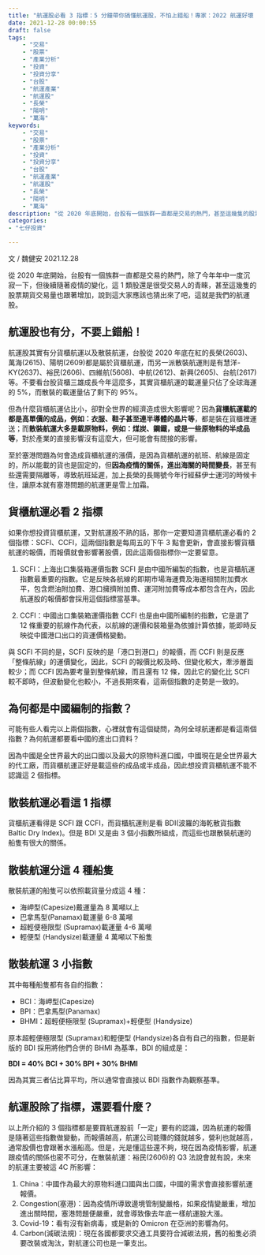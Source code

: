 ```yaml
---
title: "航運股必看 3 指標：5 分鐘帶你搞懂航運股，不怕上錯船！專家：2022 航運好壞 就看這 4 點｜七仔札記"
date: 2021-12-28 00:00:55
draft: false
tags: 
    - "交易"
    - "股票"
    - "產業分析"
    - "投資"
    - "投資分享"
    - "台股"
    - "航運產業"
    - "航運股"
    - "長榮"
    - "陽明"
    - "萬海"
keywords:
    - "交易"
    - "股票"
    - "產業分析"
    - "投資"
    - "投資分享"
    - "台股"
    - "航運產業"
    - "航運股"
    - "長榮"
    - "陽明"
    - "萬海"
description: "從 2020 年底開始，台股有一個族群一直都是交易的熱門，甚至這幾隻的股票期貨交易量也跟著增加，說到這大家應該也猜出來了吧，就是我們的航運股！"
categories:
- "七仔投資"

---
```


文 / 魏健安  2021.12.28

從 2020 年底開始，台股有一個族群一直都是交易的熱門，除了今年年中一度沉寂一下，但後續隨著疫情的變化，這 1 類股還是很受交易人的青睞，甚至這幾隻的股票期貨交易量也跟著增加，說到這大家應該也猜出來了吧，這就是我們的航運股。  

## 航運股也有分，不要上錯船！
航運股其實有分貨櫃航運以及散裝航運，台股從 2020 年底在紅的長榮(2603)、萬海(2615)、陽明(2609)都是屬於貨櫃航運，而另一派散裝航運則是有慧洋-KY(2637)、裕民(2606)、四維航(5608)、中航(2612)、新興(2605)、台航(2617)等。不要看台股貨櫃三雄成長今年這麼多，其實貨櫃航運的載運量只佔了全球海運的 5%，而散裝的載運量佔了剩下的 95%。  

但為什麼貨櫃航運佔比小，卻對全世界的經濟造成很大影響呢？因為**貨櫃航運載的都是高單價的成品，例如：衣服、鞋子甚至連半導體的晶片等**，都是裝在貨櫃裡運送；而**散裝航運大多是載原物料，例如：煤炭、鋼鐵，或是一些原物料的半成品等**，對於產業的直接影響沒有這麼大，但可能會有間接的影響。  

至於塞港問題為何會造成貨櫃航運的漲價，是因為貨櫃航運的航班、航線是固定的，所以能載的貨也是固定的，但**因為疫情的關係，進出海關的時間變長**，甚至有些還需要隔離等，導致航班延遲，加上長榮的長賜號今年行經蘇伊士運河的時候卡住，讓原本就有塞港問題的航運更是雪上加霜。  

 

## 貨櫃航運必看 2 指標
如果你想投資貨櫃航運，又對航運股不熟的話，那你一定要知道貨櫃航運必看的 2 個指標：SCFI、CCFI，這兩個指數是每周五的下午 3 點會更新，會直接影響貨櫃航運的報價，而報價就會影響著股價，因此這兩個指標你一定要留意。  

1. SCFI：上海出口集裝箱運價指數
SCFI 是由中國所編製的指數，也是貨櫃航運指數最重要的指數。它是反映各航線的即期市場海運費及海運相關附加費水平，包含燃油附加費、港口擁擠附加費、運河附加費等成本都包含在內，因此航運股的報價都會採用這個指標當基準。  

2. CCFI：中國出口集裝箱運價指數
CCFI 也是由中國所編制的指數，它是選了 12 條重要的航線作為代表，以航線的運價和裝箱量為依據計算依據，能即時反映從中國港口出口的貨運價格變動。  

與 SCFI 不同的是，SCFI 反映的是「港口到港口」的報價，而 CCFI 則是反應「整條航線」的運價變化，因此，SCFI 的報價比較及時、但變化較大，牽涉層面較少；而 CCFI 因為要考量到整條航線，而且還有 12 條，因此它的變化比 SCFI 較不即時，但波動變化也較小，不過長期來看，這兩個指數的走勢是一致的。  

## 為何都是中國編制的指數？
可能有些人看完以上兩個指數，心裡就會有這個疑問，為何全球航運都是看這兩個指數？為何航運都要看中國的進出口資料？  

因為中國是全世界最大的出口國以及最大的原物料進口國，中國現在是全世界最大的代工廠，而貨櫃航運正好是載這些的成品或半成品，因此想投資貨櫃航運不能不認識這 2 個指標。  

 

## 散裝航運必看這 1 指標
貨櫃航運看得是 SCFI 跟 CCFI，而貨櫃航運則是看 BDI(波羅的海乾散貨指數 Baltic Dry Index)。但是 BDI 又是由 3 個小指數所組成，而這些也跟散裝航運的船隻有很大的關係。   

## 散裝航運分這 4 種船隻
散裝航運的船隻可以依照載貨量分成這 4 種：

* 海岬型(Capesize)戴運量為 8 萬噸以上
* 巴拿馬型(Panamax)載運量 6-8 萬噸
* 超輕便極限型 (Supramax)載運量 4-6 萬噸
* 輕便型 (Handysize)載運量 4 萬噸以下船隻
## 散裝航運 3 小指數
其中每種船隻都有各自的指數：

* BCI：海岬型(Capesize)
* BPI：巴拿馬型(Panamax)
* BHMI：超輕便極限型 (Supramax)+輕便型 (Handysize)

原本超輕便極限型 (Supramax)和輕便型 (Handysize)各自有自己的指數，但是新版的 BDI 採用將他們合併的 BHMI 為基準，BDI 的組成是：

**BDI = 40% BCI + 30% BPI + 30% BHMI**

因為其實三者佔比算平均，所以通常會直接以 BDI 指數作為觀察基準。 

 

## 航運股除了指標，還要看什麼？
以上所介紹的 3 個指標都是要買航運股前「一定」要有的認識，因為航運的報價是隨著這些指數做變動，而報價越高，航運公司能賺的錢就越多，營利也就越高，通常股價也會跟著水漲船高。但是，光是懂這些還不夠，現在因為疫情影響，航運跟疫情的關係也密不可分，在散裝航運：裕民(2606)的 Q3 法說會就有說，未來的航運主要被這 4C 所影響：

1. China：中國作為最大的原物料進口國與出口國，中國的需求會直接影響航運報價。
2. Congestion(塞港)：因為疫情所導致邊境管制變嚴格，如果疫情變嚴重，增加進出關時間，塞港問題便嚴重，就會導致像去年底一樣航運股大漲。
3. Covid-19：看有沒有新病毒，或是新的 Omicron 在亞洲的影響為何。
4. Carbon(減碳法規)：現在各國都要求交通工具要符合減碳法規，舊的船隻必須要改裝或淘汰，對航運公司也是一筆支出。